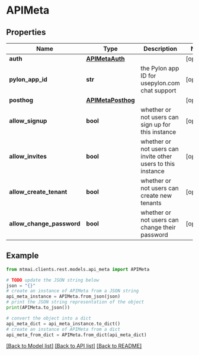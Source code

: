# APIMeta


## Properties

Name | Type | Description | Notes
------------ | ------------- | ------------- | -------------
**auth** | [**APIMetaAuth**](APIMetaAuth.md) |  | [optional] 
**pylon_app_id** | **str** | the Pylon app ID for usepylon.com chat support | [optional] 
**posthog** | [**APIMetaPosthog**](APIMetaPosthog.md) |  | [optional] 
**allow_signup** | **bool** | whether or not users can sign up for this instance | [optional] 
**allow_invites** | **bool** | whether or not users can invite other users to this instance | [optional] 
**allow_create_tenant** | **bool** | whether or not users can create new tenants | [optional] 
**allow_change_password** | **bool** | whether or not users can change their password | [optional] 

## Example

```python
from mtmai.clients.rest.models.api_meta import APIMeta

# TODO update the JSON string below
json = "{}"
# create an instance of APIMeta from a JSON string
api_meta_instance = APIMeta.from_json(json)
# print the JSON string representation of the object
print(APIMeta.to_json())

# convert the object into a dict
api_meta_dict = api_meta_instance.to_dict()
# create an instance of APIMeta from a dict
api_meta_from_dict = APIMeta.from_dict(api_meta_dict)
```
[[Back to Model list]](../README.md#documentation-for-models) [[Back to API list]](../README.md#documentation-for-api-endpoints) [[Back to README]](../README.md)


